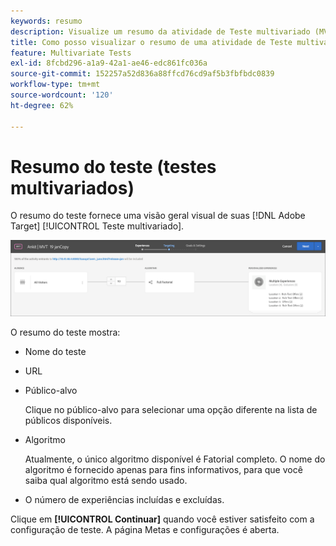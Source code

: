 ```yaml
---
keywords: resumo
description: Visualize um resumo da atividade de Teste multivariado (MVT) que fornece uma visão geral visual de sua atividade de MVT no Adobe Target.
title: Como posso visualizar o resumo de uma atividade de Teste multivariado (MVT)?
feature: Multivariate Tests
exl-id: 8fcbd296-a1a9-42a1-ae46-edc861fc036a
source-git-commit: 152257a52d836a88ffcd76cd9af5b3fbfbdc0839
workflow-type: tm+mt
source-wordcount: '120'
ht-degree: 62%

---
```


# Resumo do teste (testes multivariados)

O resumo do teste fornece uma visão geral visual de suas [!DNL Adobe Target] [!UICONTROL Teste multivariado].

![Caixa de diálogo Testar resumo](/help/main/c-activities/c-multivariate-testing/t-create-multivariate-test/assets/summary2new.png)

O resumo do teste mostra:

* Nome do teste
* URL
* Público-alvo

   Clique no público-alvo para selecionar uma opção diferente na lista de públicos disponíveis.
* Algoritmo

   Atualmente, o único algoritmo disponível é Fatorial completo. O nome do algoritmo é fornecido apenas para fins informativos, para que você saiba qual algoritmo está sendo usado.
* O número de experiências incluídas e excluídas.

Clique em **[!UICONTROL Continuar]** quando você estiver satisfeito com a configuração de teste. A página Metas e configurações é aberta.

